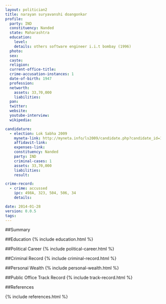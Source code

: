 ```yaml
---
layout: politician2
title: narayan suryavanshi doangonkar
profile: 
  party: IND
  constituency: Nanded
  state: Maharashtra
  education: 
    level: 
    details: others software engineer i.i.t bombay (1996)
  photo: 
  sex: 
  caste: 
  religion: 
  current-office-title: 
  crime-accusation-instances: 1
  date-of-birth: 1947
  profession: 
  networth: 
    assets: 33,70,000
    liabilities: 
  pan: 
  twitter: 
  website: 
  youtube-interview: 
  wikipedia: 

candidature: 
  - election: Lok Sabha 2009
    myneta-link: http://myneta.info/ls2009/candidate.php?candidate_id=1979
    affidavit-link: 
    expenses-link: 
    constituency: Nanded 
    party: IND
    criminal-cases: 1
    assets: 33,70,000
    liabilities: 
    result:  

crime-record: 
  - crime: accussed
    ipc: 498A, 323, 504, 506, 34
    details:  

date: 2014-01-28
version: 0.0.5
tags: 
---
```

##Summary


##Education
{% include education.html %}


##Political Career
{% include political-career.html %}


##Criminal Record
{% include criminal-record.html %}


##Personal Wealth
{% include personal-wealth.html %}


##Public Office Track Record
{% include track-record.html %}


##References


{% include references.html %}